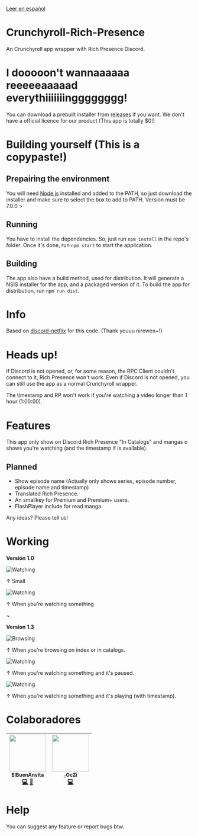[Leer en español](https://github.com/ElBuenAnvita/Crunchyroll-Rich-Presence/blob/master/README_ES.md)

# Crunchyroll-Rich-Presence 
An Crunchyroll app wrapper with Rich Presence Discord.

# I dooooon't wannaaaaaa reeeeeaaaaad everythiiiiiiingggggggg! 
You can download a prebuilt installer from [releases](https://github.com/ElBuenAnvita/Crunchyroll-Rich-Presence/releases) if you want.
We don't have a official licence for our product (This app is totally $0!)

# Building yourself (This is a copypaste!)

## Prepairing the environment
You will need [Node.js](http://nodejs.org/en/download) installed and added to the PATH, so just download the installer and make sure to select the box to add to PATH. Version must be 7.0.0 >

## Running
You have to install the dependencies. So, just run `npm install` in the repo's folder.
Once it's done, run `npm start` to start the application.

## Building
The app also have a build method, used for distribution. It will generate a NSIS installer for the app, and a packaged version of it.
To build the app for distribution, run `npm run dist`.

# Info
Based on [discord-netflix](https://github.com/nirewen/discord-netflix) for this code. (Thank youuu nirewen~!)

# Heads up!
If Discord is not opened, or, for some reason, the RPC Client couldn't connect to it, Rich Presence won't work.
Even if Discord is not opened, you can still use the app as a normal Crunchyroll wrapper.

The timestamp and RP won't work if you're watching a video longer than 1 hour (1:00:00).

# Features
This app only show on Discord Rich Presence "In Catalogs" and mangas o shows you're watching (and the timestamp if is available).<br>

## Planned
- Show episode name (Actually only shows series, episode number, episode name and timestamp)
- Translated Rich Presence.<br>
- An smallkey for Premium and Premium+ users.<br>
- FlashPlayer include for read manga.<br>

Any ideas? Please tell us!

# Working
**Versión 1.0**

![Watching](http://anvi.cf/editores/anvita/crunchyroll-rp/Crunchyroll-RP_1.png)

↑ Small

![Watching](http://anvi.cf/editores/anvita/crunchyroll-rp/Crunchyroll-RP_2.png)

↑ When you're watching something

~

**Version 1.3**

![Browsing](http://anvi.cf/editores/anvita/crunchyroll-rp/Crunchyroll-RP-beta_Browsing_EN.png)

↑ When you're browsing on index or in catalogs.

![Watching](http://anvi.cf/editores/anvita/crunchyroll-rp/Crunchyroll-RP-beta_Watching_EN.png)

↑ When you're watching something and it's paused.

![Watching](http://anvi.cf/editores/anvita/crunchyroll-rp/Crunchyroll-RP-beta_Watching2_EN.png)

↑ When you're watching something and it's playing (with timestamp).

# Colaboradores
<!-- ALL-CONTRIBUTORS-LIST:START - No cambies esto, carbón. -->
<!-- prettier-ignore -->
| [<img src="https://cdn.discordapp.com/avatars/331641970910953473/8997fa2877eda75adf1a64b6fbfefb46.png" width="100px;"/><br /><sub><b>ElBuenAnvita</b></sub>](http://anvi.cf/developers/anvita "ElBuenAnvita#7699")<br />[💻](https://github.com/ElBuenAnvita/Crunchyroll-Rich-Presence/commits?author=ElBuenAnvita "Código") [🎨](#diseño-ElBuenAnvita "Design") | [<img src="https://cdn.discordapp.com/avatars/226997678117093376/833355baf529fff2ce99889f497c5549.png" width="100px;"/><br /><sub><b>_OcZi</b></sub>](https://github.com/_OcZi "Private#0000")<br />[💻](https://github.com/ElBuenAnvita/Crunchyroll-Rich-Presence/commits?author=_OcZi "Código") |
| :---: | :---: |
<!-- ALL-CONTRIBUTORS-LIST:END -->

# Help
You can suggest any feature or report bugs btw.
